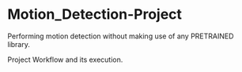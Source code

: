 # Motion_Detection-Project
Performing motion detection without making use of any PRETRAINED library.

Project Workflow and its execution.
